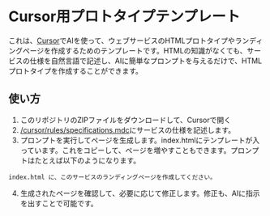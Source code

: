 # Cursor用プロトタイプテンプレート

これは、[Cursor](https://www.cursor.com/ja)でAIを使って、ウェブサービスのHTMLプロトタイプやランディングページを作成するためのテンプレートです。HTMLの知識がなくても、サービスの仕様を自然言語で記述し、AIに簡単なプロンプトを与えるだけで、HTMLプロトタイプを作成することができます。


## 使い方

1. このリポジトリのZIPファイルをダウンロードして、Cursorで開く
2. [/cursor/rules/specifications.mdc](specifications.mdc)にサービスの仕様を記述します。
3. プロンプトを実行してページを生成します。index.htmlにテンプレートが入っています。これをコピーして、ページを増やすこともできます。プロンプトはたとえば以下のようになります。

```
index.html に、このサービスのランディングページを作成してください。
```

4. 生成されたページを確認して、必要に応じて修正します。修正も、AIに指示を出すことで可能です。
   


